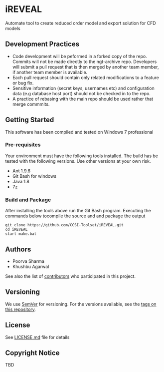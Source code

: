 # iREVEAL
Automate tool to create reduced order model and export solution for CFD models

## Development Practices

* Code development will be peformed in a forked copy of the repo. Commits will not be 
  made directly to the ngt-archive repo. Developers will submit a pull 
  request that is then merged by another team member, if another team member is available.
* Each pull request should contain only related modifications to a feature or bug fix.  
* Sensitive information (secret keys, usernames etc) and configuration data 
  (e.g database host port) should not be checked in to the repo.
* A practice of rebasing with the main repo should be used rather that merge commmits.

## Getting Started
This software has been compiled and tested on Windows 7 professional

### Pre-requisites
Your environment must have the following tools installed.
The build has be tested with the following versions. Use other
versions at your own risk.

+ Ant 1.9.6
+ Git Bash for windows
+ Java 1.8
+ 7z

### Build and Package
After installing the tools above run the Git Bash program.
Executing the commands below tocompile the source and 
and package the output


```
git clone https://github.com/CCSI-Toolset/iREVEAL.git
cd iREVEAL
start make.bat

```

## Authors

* Poorva Sharma
* Khushbu Agarwal

See also the list of [contributors](https://github.com/CCSI-Toolset/iREVEAL/contributors) who participated in this project.

## Versioning

We use [SemVer](http://semver.org/) for versioning. For the versions available, 
see the [tags on this repository](https://github.com/CCSI-Toolset/iREVEAL/tags). 

## License

See [LICENSE.md](LICENSE.md) file for details

## Copyright Notice

TBD
